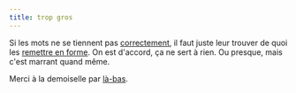 ```yaml
---
title: trop gros
---
```


Si les mots ne se tiennent pas
[correctement](http://crazy.sytes.org/?site=wtf.cyprio.net), il faut juste
leur trouver de quoi les [remettre en forme](http://crazy.sytes.org/). On est
d'accord, ça ne sert à rien. Ou presque, mais c'est marrant quand même.

Merci à la demoiselle par [là-bas](http://www.alizarine.net/).

